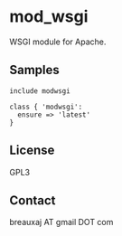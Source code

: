 mod_wsgi
========

WSGI module for Apache.

Samples
-------
```
include modwsgi
```
```
class { 'modwsgi':
  ensure => 'latest'
}
```

License
-------
GPL3

Contact
-------
breauxaj AT gmail DOT com
